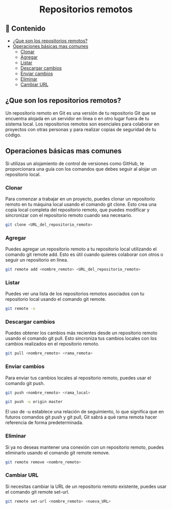 <h1 align="center">Repositorios remotos</h1>

<h2>📑 Contenido</h2>

- [¿Que son los repositorios remotos?](#que-son-los-repositorios-remotos)
- [Operaciones básicas mas comunes](#operaciones-básicas-mas-comunes)
  - [Clonar](#clonar)
  - [Agregar](#agregar)
  - [Listar](#listar)
  - [Descargar cambios](#descargar-cambios)
  - [Enviar cambios](#enviar-cambios)
  - [Eliminar](#eliminar)
  - [Cambiar URL](#cambiar-url)

## ¿Que son los repositorios remotos?

Un repositorio remoto en Git es una versión de tu repositorio Git que se encuentra alojada en un servidor en línea o en otro lugar fuera de tu sistema local. Los repositorios remotos son esenciales para colaborar en proyectos con otras personas y para realizar copias de seguridad de tu código.

## Operaciones básicas mas comunes

Si utilizas un alojamiento de control de versiones como GitHub, te proporcionara una guía con los comandos que debes seguir al alojar un repositorio local.

### Clonar

Para comenzar a trabajar en un proyecto, puedes clonar un repositorio remoto en tu máquina local usando el comando git clone. Esto crea una copia local completa del repositorio remoto, que puedes modificar y sincronizar con el repositorio remoto cuando sea necesario.

```bash
git clone <URL_del_repositorio_remoto>
```

### Agregar

Puedes agregar un repositorio remoto a tu repositorio local utilizando el comando git remote add. Esto es útil cuando quieres colaborar con otros o seguir un repositorio en línea.

```bash
git remote add <nombre_remoto> <URL_del_repositorio_remoto>
```

### Listar

Puedes ver una lista de los repositorios remotos asociados con tu repositorio local usando el comando git remote.

```bash
git remote -v
```

### Descargar cambios

Puedes obtener los cambios más recientes desde un repositorio remoto usando el comando git pull. Esto sincroniza tus cambios locales con los cambios realizados en el repositorio remoto.

```bash
git pull <nombre_remoto> <rama_remota>
```

### Enviar cambios

Para enviar tus cambios locales al repositorio remoto, puedes usar el comando git push.

```bash
git push <nombre_remoto> <rama_local>
```

```bash
git push -u origin master
```

El uso de -u establece una relación de seguimiento, lo que significa que en futuros comandos git push y git pull, Git sabrá a qué rama remota hacer referencia de forma predeterminada.

### Eliminar

Si ya no deseas mantener una conexión con un repositorio remoto, puedes eliminarlo usando el comando git remote remove.

```bash
git remote remove <nombre_remoto>
```

### Cambiar URL

Si necesitas cambiar la URL de un repositorio remoto existente, puedes usar el comando git remote set-url.

```bash
git remote set-url <nombre_remoto> <nueva_URL>
```
